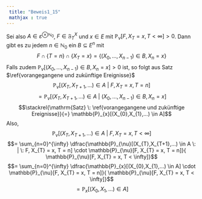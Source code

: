 ```yaml
---
 title: "Beweis1_15"
 mathjax : true
---
```

Sei also $A \in \varepsilon^{ \otimes \mathbb{N}_{0}}$,
$F \in \mathfrak{F}_{T}^{X}$ und $x \in E$ mit
$\mathbb{P}_{\nu}[F, X_{T} = x, T < \infty] > 0$. Dann gibt es zu jedem
$n \in \mathbb{N}_{0}$ ein $B \subseteq E^{n}$ mit
$$F \cap \lbrace T = n \rbrace \cap \lbrace X_{T} = x \rbrace = \lbrace (X_{0},...,X_{n-1}) \in B, X_{n} = x \rbrace$$
Falls zudem $\mathbb{P}_{\nu}[(X_{0},...,X_{n-1}) \in B, X_{n} = x] > 0$
ist, so folgt aus Satz $\ref{vorangegangene und zukünftige Ereignisse}$
$$\mathbb{P}_{\nu}[(X_{T},X_{T+1},...) \in A \: | \: F, X_{T} = x, T = n]$$
$$= \mathbb{P}_{\nu}[(X_{T},X_{T+1},...) \in A \: | \: (X_{0},...,X_{n-1}) \in B, X_{n} = x]$$
$$\stackrel{\mathrm{Satz} \: \ref{vorangegangene und zukünftige Ereignisse}}{=} \mathbb{P}_{x}[(X_{0},X_{1},...) \in A]$$
Also,
$$\mathbb{P}_{\nu}[(X_{T},X_{T+1},...) \in A \: | \: F, X_{T} = x, T < \infty]$$
$$= \sum_{n=0}^{\infty} \dfrac{\mathbb{P}_{\nu}[(X_{T},X_{T+1},...) \in A \: | \: F, X_{T} = x, T = n] \cdot \mathbb{P}_{\nu}[F, X_{T} = x, T = n]}{ \mathbb{P}_{\nu}[F, X_{T} = x, T < \infty]}$$
$$= \sum_{n=0}^{\infty} \dfrac{\mathbb{P}_{x}[(X_{0},X_{1},...) \in A] \cdot \mathbb{P}_{\nu}[F, X_{T} = x, T = n]}{ \mathbb{P}_{\nu}[F, X_{T} = x, T < \infty]}$$
$$= \mathbb{P}_{x}[(X_{0},X_{1},...) \in A]$$
